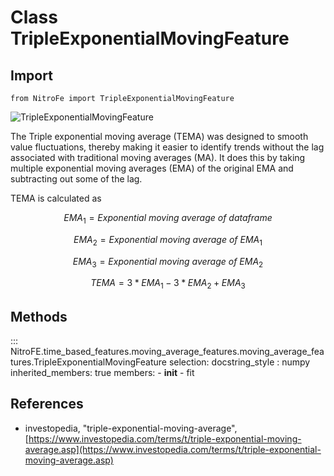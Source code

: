 # Class TripleExponentialMovingFeature

## Import
`
from NitroFe import TripleExponentialMovingFeature
`

![TripleExponentialMovingFeature](https://media.giphy.com/media/tyuKYKt8qe2dbP1Fqn/giphy.gif)

The Triple exponential moving average (TEMA) was designed to smooth value fluctuations,
thereby making it easier to identify trends without the lag associated with traditional moving averages (MA).
It does this by taking multiple exponential moving averages (EMA) of the original EMA and subtracting out some of the lag.

TEMA is calculated as

$$
EMA_1 = Exponential \ moving \ average \ of \ dataframe
$$

$$
EMA_2 = Exponential \ moving \ average \ of \ EMA_1
$$

$$
EMA_3 = Exponential \ moving \ average \ of \ EMA_2
$$

$$
TEMA = 3*EMA_1 - 3*EMA_2 + EMA_3
$$

## Methods

::: NitroFE.time_based_features.moving_average_features.moving_average_features.TripleExponentialMovingFeature
    selection:
        docstring_style : numpy
        inherited_members: true
        members:
        - __init__
        - fit


References
-----
* investopedia, "triple-exponential-moving-average",
    [https://www.investopedia.com/terms/t/triple-exponential-moving-average.asp](https://www.investopedia.com/terms/t/triple-exponential-moving-average.asp)